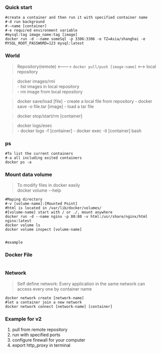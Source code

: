 ### Quick start  
```shell
#create a container and then run it with specified container name
#-d run background
#--name [container]
#-e required environment variable  
#mysql:tag image_name:tag [image]
docker run -d --name someSql -p 3306:3306 -e TZ=Asia/shanghai -e MYSQL_ROOT_PASSWORD=123 mysql:latest
```

### World  
> Repository(remote) <---> `docker pull/push [image-name]` <--> local repository

> docker images/rmi  
    - list images in local repository  
    - rm image from local repository

> docker save/load [file] 
    - create a local file from repository
        - docker save -o file.tar [image]
    - load a tar file

> docker stop/start/rm [container]

> docker logs/exec  
    - docker logs -f [container]
    - docker exec -it [container] bash


### ps  
```shell
#To list the current containers 
#-a all including exited containers
docker ps -a
```

### Mount data volume  
> To modify files in docker easily  
> docker volume --help  
```shell
#Maping directory
#-v [volume-name]:[Mounted Point]
#html is located in /var/lib/docker/volumes/
#[volume-name] start with / or ./, mount anywhere
docker run -d --name nginx -p 80:80 -v html:/usr/share/nginx/html nginx:latest
docker volume ls
docker volume inspect [volume-name]


#example  

```

### Docker File  
```shell

```

### Network  
> Self define network: Every application in the same network can access every one by container name  

```shell
docker network create [network-name]
#let a container join a new network
docker network connect [network-name] [container]
```

### Example for v2  
1. pull from remote repository  
2. run with specified ports  
3. configure firewall for your computer  
4. export http\_proxy in terminal
